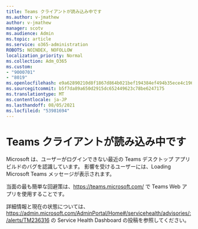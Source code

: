 ```yaml
---
title: Teams クライアントが読み込み中です
ms.author: v-jmathew
author: v-jmathew
manager: scotv
ms.audience: Admin
ms.topic: article
ms.service: o365-administration
ROBOTS: NOINDEX, NOFOLLOW
localization_priority: Normal
ms.collection: Adm_O365
ms.custom:
- "9000701"
- "8019"
ms.openlocfilehash: e9a62890210d8f1867d864b021bef194384ef494b35ece4c1962e4f33ac53272
ms.sourcegitcommit: b5f7da89a650d2915dc652449623c78be6247175
ms.translationtype: MT
ms.contentlocale: ja-JP
ms.lasthandoff: 08/05/2021
ms.locfileid: "53981694"
---
```

# <a name="teams-client-is-stuck-on-loading"></a>Teams クライアントが読み込み中です

Microsoft は、ユーザーがログインできない最近の Teams デスクトップ アプリ ビルドのバグを認識しています。 影響を受けるユーザーには、Loading Microsoft Teams メッセージが表示されます。

当面の最も簡単な回避策は、<https://teams.microsoft.com/> で Teams Web アプリを使用することです。

詳細情報と現在の状態については、<https://admin.microsoft.com/AdminPortal/Home#/servicehealth/advisories/:/alerts/TM236316> の Service Health Dashboard の投稿を参照してください。
